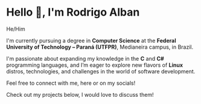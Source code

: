 <h1>Hello 👋, I'm Rodrigo Alban</h1>

<p>He/Him</p>

<p>I'm currently pursuing a degree in <strong>Computer Science</strong> at the <strong>Federal University of Technology – Paraná (UTFPR)</strong>, Medianeira campus, in Brazil.</p>

<p>I'm passionate about expanding my knowledge in the <strong>C</strong> and <strong>C#</strong> programming languages, and I’m eager to explore new flavors of <strong>Linux</strong> distros, technologies, and challenges in the world of software development.</p>

<p>Feel free to connect with me, here or on my socials!</p>

<p>Check out my projects below, I would love to discuss them!</p>
